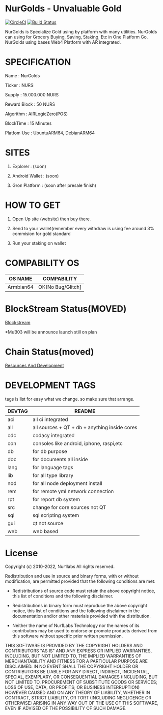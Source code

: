 NurGolds - Unvaluable Gold
=====================================
[![CircleCI](https://dl.circleci.com/status-badge/img/bb/nur1labs/mubdi/tree/release%2Fcore.svg?style=svg&circle-token=ed14022cea6f337da9429cf9e10c1af965764288)](https://dl.circleci.com/status-badge/redirect/bb/nur1labs/mubdi/tree/release%2Fcore)
[![Build Status](https://app.travis-ci.com/nur1labs/mubdi.svg?token=HH19Fjydf13B3YsoJWsy&branch=release/core)](https://app.travis-ci.com/nur1labs/mubdi)

NurGolds is Specialize Gold using by platform with many utilities. NurGolds can using for Grocery Buying, Saving, Staking, Etc in One Platform Go.
NurGolds using bases Web4 Platform with AR integrated.

# SPECIFICATION ##

Name : NurGolds

Ticker : NURS

Supply : 15.000.000 NURS

Reward Block : 50 NURS

Algorithm : AIRLogicZero(POS)

BlockTime : 15 Minutes

Platfom Use : UbuntuARM64, DebianARM64

# SITES ##

1. Explorer : (soon)

2. Android Wallet : (soon)

3. Gron Platform : (soon after presale finish)

# HOW TO GET ##

1. Open Up site (website) then buy there. 

2. Send to your wallet(remember every withdraw is using fee around 3% commision for gold standard

3. Run your staking on wallet

# COMPABILITY OS ##

| OS NAME     | COMPABILITY                                        |
| ----------- | -------------------------------------------------- |
| Armbian64   | OK[No Bug/Glitch]                                  |

# BlockStream Status(MOVED) ##

[Blockstream](http://192.168.0.187/mediawiki/index.php?title=Blockstream)

*MuB03 will be announce launch still on plan

# Chain Status(moved) ##

[Resources And Development](http://192.168.0.187/mediawiki/index.php?title=Resources_%26_Development)

# DEVELOPMENT TAGS ##

tags is list for easy what we change. so make sure that arrange.

| DEVTAG | README                                        |
| ------ | --------------------------------------------- |
| aci    | all ci integrated                             |
| all    | all sources + QT + db + anything inside cores |
| cdc    | codacy integrated                             |
| con    | consoles like android, iphone, raspi,etc      |
| db     | for db purpose                                |
| doc    | for documents all inside                      |
| lang   | for language tags                             |
| lib    | for all type library                          |
| nod    | for all node deployment install               |
| rem    | for remote yml network connection             |
| rpt    | for report db system                          |
| src    | change for core sources not QT                |
| sql    | sql scripting system                          |
| gui    | qt not source                                 |
| web    | web based                                     |

# License ##

Copyright (c) 2010-2022, Nur1labs
All rights reserved.

Redistribution and use in source and binary forms, with or without
modification, are permitted provided that the following conditions are met:

*   Redistributions of source code must retain the above copyright notice, this
    list of conditions and the following disclaimer.

*   Redistributions in binary form must reproduce the above copyright notice,
    this list of conditions and the following disclaimer in the documentation
    and/or other materials provided with the distribution.

*   Neither the name of Nur1Labs Technology nor the names of its
    contributors may be used to endorse or promote products derived from
    this software without specific prior written permission.

THIS SOFTWARE IS PROVIDED BY THE COPYRIGHT HOLDERS AND CONTRIBUTORS "AS IS"
AND ANY EXPRESS OR IMPLIED WARRANTIES, INCLUDING, BUT NOT LIMITED TO, THE
IMPLIED WARRANTIES OF MERCHANTABILITY AND FITNESS FOR A PARTICULAR PURPOSE ARE
DISCLAIMED. IN NO EVENT SHALL THE COPYRIGHT HOLDER OR CONTRIBUTORS BE LIABLE
FOR ANY DIRECT, INDIRECT, INCIDENTAL, SPECIAL, EXEMPLARY, OR CONSEQUENTIAL
DAMAGES (INCLUDING, BUT NOT LIMITED TO, PROCUREMENT OF SUBSTITUTE GOODS OR
SERVICES; LOSS OF USE, DATA, OR PROFITS; OR BUSINESS INTERRUPTION) HOWEVER
CAUSED AND ON ANY THEORY OF LIABILITY, WHETHER IN CONTRACT, STRICT LIABILITY,
OR TORT (INCLUDING NEGLIGENCE OR OTHERWISE) ARISING IN ANY WAY OUT OF THE USE
OF THIS SOFTWARE, EVEN IF ADVISED OF THE POSSIBILITY OF SUCH DAMAGE.
